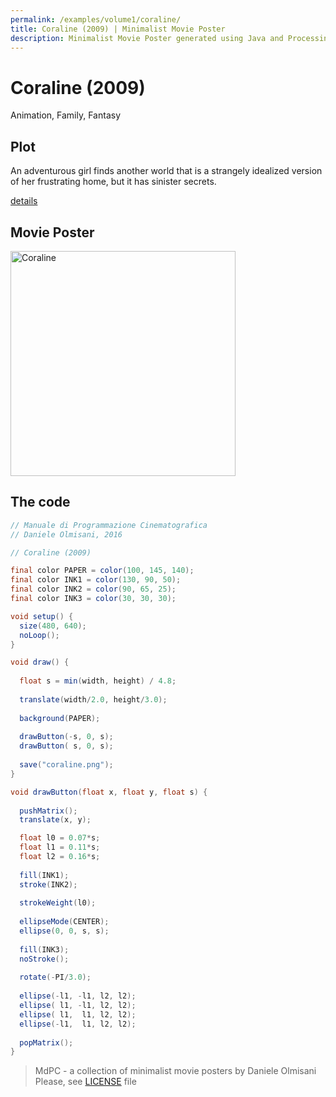 ```yaml
---
permalink: /examples/volume1/coraline/
title: Coraline (2009) | Minimalist Movie Poster
description: Minimalist Movie Poster generated using Java and Processing.
---
```


# Coraline (2009)

Animation, Family, Fantasy

## Plot
An adventurous girl finds another world that is a strangely idealized version of her frustrating home, but it has sinister secrets.

[details](https://www.imdb.com/title/tt0327597/)

## Movie Poster
<img src="coraline.png"  width="360px" title="Coraline">


## The code
```java
// Manuale di Programmazione Cinematografica
// Daniele Olmisani, 2016

// Coraline (2009)

final color PAPER = color(100, 145, 140);
final color INK1 = color(130, 90, 50);
final color INK2 = color(90, 65, 25);
final color INK3 = color(30, 30, 30);

void setup() {
  size(480, 640);
  noLoop();
}

void draw() {
  
  float s = min(width, height) / 4.8;
  
  translate(width/2.0, height/3.0);
  
  background(PAPER);
  
  drawButton(-s, 0, s);
  drawButton( s, 0, s);
  
  save("coraline.png");
}

void drawButton(float x, float y, float s) {
  
  pushMatrix();
  translate(x, y);

  float l0 = 0.07*s;
  float l1 = 0.11*s;
  float l2 = 0.16*s;
  
  fill(INK1);
  stroke(INK2);
  
  strokeWeight(l0);
  
  ellipseMode(CENTER);
  ellipse(0, 0, s, s);
  
  fill(INK3);
  noStroke();
  
  rotate(-PI/3.0);
  
  ellipse(-l1, -l1, l2, l2);
  ellipse( l1, -l1, l2, l2);
  ellipse( l1,  l1, l2, l2);
  ellipse(-l1,  l1, l2, l2);
   
  popMatrix();
}

```

> MdPC - a collection of minimalist movie posters
> by Daniele Olmisani
> Please, see [LICENSE](../../../LICENSE) file
